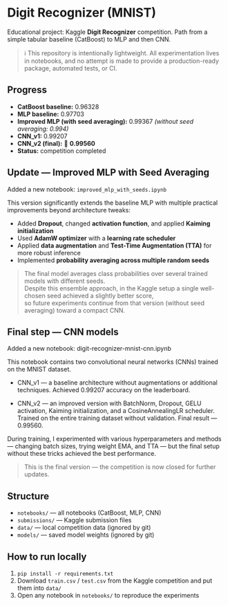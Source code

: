 # Digit Recognizer (MNIST)

Educational project: Kaggle **Digit Recognizer** competition. Path from a simple tabular baseline (CatBoost) to MLP and then CNN.

> ℹ️ This repository is intentionally lightweight. All experimentation lives in notebooks, and no attempt is made to provide a production-ready package, automated tests, or CI.


## Progress

- **CatBoost baseline:** 0.96328  
- **MLP baseline:** 0.97703  
- **Improved MLP (with seed averaging):** 0.99367 *(without seed averaging:  0.994)*
- **CNN_v1:** 0.99207  
- **CNN_v2 (final):** 🏁 **0.99560**  
- **Status:** competition completed


## Update — Improved MLP with Seed Averaging

Added a new notebook: `improved_mlp_with_seeds.ipynb`

This version significantly extends the baseline MLP with multiple practical improvements beyond architecture tweaks:

- Added **Dropout**, changed **activation function**, and applied **Kaiming initialization**
- Used **AdamW optimizer** with a **learning rate scheduler**
- Applied **data augmentation** and **Test-Time Augmentation (TTA)** for more robust inference
- Implemented **probability averaging across multiple random seeds**

> The final model averages class probabilities over several trained models with different seeds.  
> Despite this ensemble approach, in the Kaggle setup a single well-chosen seed achieved a slightly better score,  
> so future experiments continue from that version (without seed averaging) toward a compact CNN.


## Final step — CNN models

Added a new notebook: digit-recognizer-mnist-cnn.ipynb

This notebook contains two convolutional neural networks (CNNs) trained on the MNIST dataset.

- CNN_v1 — a baseline architecture without augmentations or additional techniques.
Achieved 0.99207 accuracy on the leaderboard.

- CNN_v2 — an improved version with BatchNorm, Dropout, GELU activation, Kaiming initialization, and a CosineAnnealingLR scheduler.
Trained on the entire training dataset without validation.
Final result — 0.99560.

During training, I experimented with various hyperparameters and methods — changing batch sizes, trying weight EMA, and TTA — but the final setup without these tricks achieved the best performance.

>This is the final version — the competition is now closed for further updates.


## Structure

- `notebooks/` — all notebooks (CatBoost, MLP, CNN)
- `submissions/` — Kaggle submission files
- `data/` — local competition data (ignored by git)
- `models/` — saved model weights (ignored by git)


## How to run locally

1. `pip install -r requirements.txt`
2. Download `train.csv` / `test.csv` from the Kaggle competition and put them into `data/`
3. Open any notebook in `notebooks/` to reproduce the experiments


